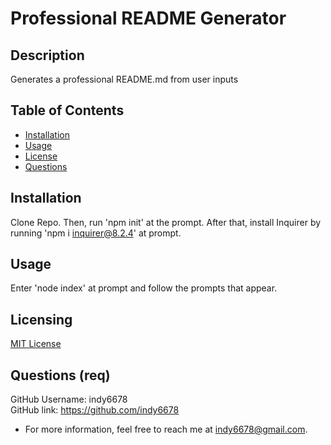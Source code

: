 # Professional README Generator

## Description

Generates a professional README.md from user inputs

## Table of Contents

- [Installation](#installation)
- [Usage](#usage)
- [License](#license)
- [Questions](#questions)

## Installation

Clone Repo. Then, run 'npm init' at the prompt. After that, install Inquirer by running 'npm i inquirer@8.2.4' at prompt.

## Usage

Enter 'node index' at prompt and follow the prompts that appear.

## Licensing

[MIT License]("../license.txt")

## Questions (req)

GitHub Username: indy6678<br>
GitHub link: https://github.com/indy6678<br>
- For more information, feel free to reach me at indy6678@gmail.com.
